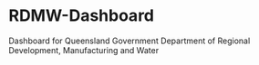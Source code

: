# RDMW-Dashboard
Dashboard for Queensland Government Department of Regional Development, Manufacturing and Water

